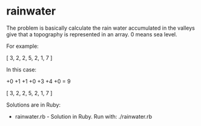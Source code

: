 # rainwater

The problem is basically calculate the rain water accumulated in the valleys give that a topography is represented in an array. 0 means sea level.

For example:

[ 3, 2, 2, 5, 2, 1, 7 ]

In this case:

 +0 +1 +1 +0 +3 +4 +0  = 9
 
[ 3, 2, 2, 5, 2, 1, 7 ]

Solutions are in Ruby:

- rainwater.rb - Solution in Ruby. Run with: ./rainwater.rb
